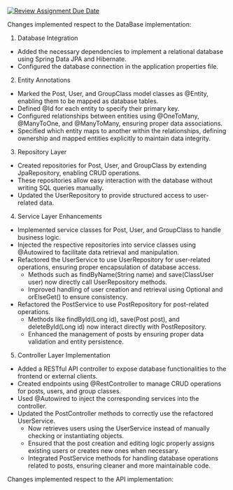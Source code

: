[![Review Assignment Due Date](https://classroom.github.com/assets/deadline-readme-button-22041afd0340ce965d47ae6ef1cefeee28c7c493a6346c4f15d667ab976d596c.svg)](https://classroom.github.com/a/Jd7ILUgB)

Changes implemented respect to the DataBase implementation:
1. Database Integration
- Added the necessary dependencies to implement a relational database using Spring Data JPA and Hibernate.
- Configured the database connection in the application properties file.

2. Entity Annotations
- Marked the Post, User, and GroupClass model classes as @Entity, enabling them to be mapped as database tables.
- Defined @Id for each entity to specify their primary key.
- Configured relationships between entities using @OneToMany, @ManyToOne, and @ManyToMany, ensuring proper data associations.
- Specified which entity maps to another within the relationships, defining ownership and mapped entities explicitly to maintain data integrity.

3. Repository Layer
- Created repositories for Post, User, and GroupClass by extending JpaRepository, enabling CRUD operations.
- These repositories allow easy interaction with the database without writing SQL queries manually.
- Updated the UserRepository to provide structured access to user-related data.

4. Service Layer Enhancements
- Implemented service classes for Post, User, and GroupClass to handle business logic.
- Injected the respective repositories into service classes using @Autowired to facilitate data retrieval and manipulation.
- Refactored the UserService to use UserRepository for user-related operations, ensuring proper encapsulation of database access.
  - Methods such as findByName(String name) and save(ClassUser user) now directly call UserRepository methods.
  - Improved handling of user creation and retrieval using Optional<ClassUser> and orElseGet() to ensure consistency.
- Refactored the PostService to use PostRepository for post-related operations.
  - Methods like findById(Long id), save(Post post), and deleteById(Long id) now interact directly with PostRepository.
  - Enhanced the management of posts by ensuring proper data validation and entity persistence.

5. Controller Layer Implementation
- Added a RESTful API controller to expose database functionalities to the frontend or external clients.
- Created endpoints using @RestController to manage CRUD operations for posts, users, and group classes.
- Used @Autowired to inject the corresponding services into the controller.
- Updated the PostController methods to correctly use the refactored UserService.
  - Now retrieves users using the UserService instead of manually checking or instantiating objects.
  - Ensured that the post creation and editing logic properly assigns existing users or creates new ones when necessary.
  - Integrated PostService methods for handling database operations related to posts, ensuring cleaner and more maintainable code.



Changes implemented respect to the API implementation:
